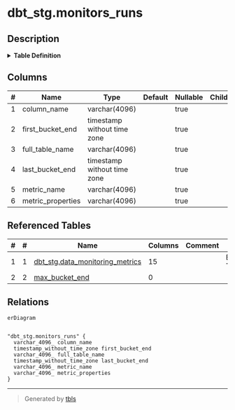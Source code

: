 # dbt_stg.monitors_runs

## Description

<details>
<summary><strong>Table Definition</strong></summary>

```sql
CREATE VIEW monitors_runs AS (
 WITH data_monitoring_metrics AS (
         SELECT data_monitoring_metrics.id,
            data_monitoring_metrics.full_table_name,
            data_monitoring_metrics.column_name,
            data_monitoring_metrics.metric_name,
            data_monitoring_metrics.metric_type,
            data_monitoring_metrics.metric_value,
            data_monitoring_metrics.source_value,
            data_monitoring_metrics.bucket_start,
            data_monitoring_metrics.bucket_end,
            data_monitoring_metrics.bucket_duration_hours,
            data_monitoring_metrics.updated_at,
            data_monitoring_metrics.dimension,
            data_monitoring_metrics.dimension_value,
            data_monitoring_metrics.metric_properties,
            data_monitoring_metrics.created_at
           FROM dbt_stg.data_monitoring_metrics
        ), max_bucket_end AS (
         SELECT data_monitoring_metrics.full_table_name,
            data_monitoring_metrics.column_name,
            data_monitoring_metrics.metric_name,
            data_monitoring_metrics.metric_properties,
            max(data_monitoring_metrics.bucket_end) AS last_bucket_end,
            min(data_monitoring_metrics.bucket_end) AS first_bucket_end
           FROM data_monitoring_metrics
          GROUP BY data_monitoring_metrics.full_table_name, data_monitoring_metrics.column_name, data_monitoring_metrics.metric_name, data_monitoring_metrics.metric_properties
        )
 SELECT full_table_name,
    column_name,
    metric_name,
    metric_properties,
    last_bucket_end,
    first_bucket_end
   FROM max_bucket_end
)
```

</details>

## Columns

| # | Name              | Type                        | Default | Nullable | Children | Parents | Comment |
| - | ----------------- | --------------------------- | ------- | -------- | -------- | ------- | ------- |
| 1 | column_name       | varchar(4096)               |         | true     |          |         |         |
| 2 | first_bucket_end  | timestamp without time zone |         | true     |          |         |         |
| 3 | full_table_name   | varchar(4096)               |         | true     |          |         |         |
| 4 | last_bucket_end   | timestamp without time zone |         | true     |          |         |         |
| 5 | metric_name       | varchar(4096)               |         | true     |          |         |         |
| 6 | metric_properties | varchar(4096)               |         | true     |          |         |         |

## Referenced Tables

| # | # | Name                                                                  | Columns | Comment | Type       |
| - | - | --------------------------------------------------------------------- | ------- | ------- | ---------- |
| 1 | 1 | [dbt_stg.data_monitoring_metrics](dbt_stg.data_monitoring_metrics.md) | 15      |         | BASE TABLE |
| 2 | 2 | [max_bucket_end](max_bucket_end.md)                                   | 0       |         |            |

## Relations

```mermaid
erDiagram


"dbt_stg.monitors_runs" {
  varchar_4096_ column_name
  timestamp_without_time_zone first_bucket_end
  varchar_4096_ full_table_name
  timestamp_without_time_zone last_bucket_end
  varchar_4096_ metric_name
  varchar_4096_ metric_properties
}
```

---

> Generated by [tbls](https://github.com/k1LoW/tbls)
